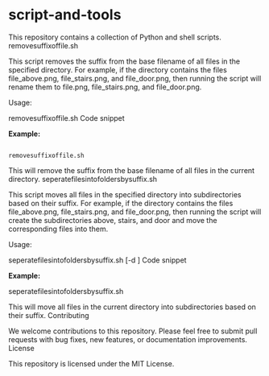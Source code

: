 # script-and-tools

This repository contains a collection of Python and shell scripts.
removesuffixoffile.sh

This script removes the suffix from the base filename of all files in the specified directory. For example, if the directory contains the files file_above.png, file_stairs.png, and file_door.png, then running the script will rename them to file.png, file_stairs.png, and file_door.png.

Usage:

removesuffixoffile.sh 
Code snippet


**Example:**
```

removesuffixoffile.sh
```
This will remove the suffix from the base filename of all files in the current directory.
seperatefilesintofoldersbysuffix.sh

This script moves all files in the specified directory into subdirectories based on their suffix. For example, if the directory contains the files file_above.png, file_stairs.png, and file_door.png, then running the script will create the subdirectories above, stairs, and door and move the corresponding files into them.

Usage:

seperatefilesintofoldersbysuffix.sh [-d <directory>]
Code snippet


**Example:**


seperatefilesintofoldersbysuffix.sh
  
This will move all files in the current directory into subdirectories based on their suffix.
Contributing

We welcome contributions to this repository. Please feel free to submit pull requests with bug fixes, new features, or documentation improvements.
License

This repository is licensed under the MIT License.
